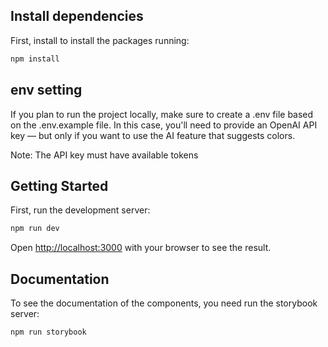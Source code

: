 ## Install dependencies

First, install to install the packages running:

```bash
npm install
```

## env setting

If you plan to run the project locally, make sure to create a .env file based on the .env.example file. In this case, you'll need to provide an OpenAI API key — but only if you want to use the AI feature that suggests colors.

Note: The API key must have available tokens

## Getting Started

First, run the development server:

```bash
npm run dev
```

Open [http://localhost:3000](http://localhost:3000) with your browser to see the result.

## Documentation

To see the documentation of the components, you need run the storybook server:

```bash
npm run storybook
```
